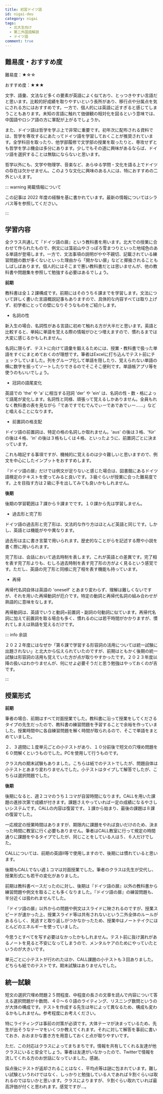 ```yaml
---
title: 初習ドイツ語
id: nigai-deu
category: nigai
tags:
  - 北大生向け
  - 第二外国語解説
  - ドイツ語
comment: true
---
```

## 難易度・おすすめ度

難易度：★☆☆

おすすめ度：★★★

文字、語彙、文法など多くの要素が英語によく似ており、とっつきやすい言語だと思います。比較的好成績を取りやすいという長所があり、移行点や分属点を気にされる方にはおすすめです。一方で、個人的には英語に近すぎると感じてしまうこともあります。未知の言語に触れて価値観の相対化を図るという意味では、中国語やロシア語の方に軍配が上がるでしょうか。

また、ドイツ語は哲学を学ぶ上で非常に重要です。初年次に配布される資料では、哲学を専攻するにあたってドイツ語を学習しておくことが推奨されています。全学科目を取ったり、他学部履修で文学部の授業を取ったりと、専攻せずとも哲学を学ぶ機会は多分にあります。少しでもその道に興味があるならば、ドイツ語を選択することは無駄にならないと思います。

哲学以外にも、文学や物理学、音楽など、あらゆる学問・文化を語る上でドイツの存在は欠かせません。このような文化に興味のある人には、特におすすめの二外といえます。

::: warning 掲載情報について

この記事は 2022 年度の経験を基に書かれています。最新の情報についてはシラバス等を参照してください。

:::

## 学習内容

全クラス共通して『ドイツ語の扉』という教科書を用います。北大での授業に合わせて作られたもので、例文には藻岩山やさっぽろ雪まつりといった地域色のある単語が登場します。一方で、文法事項の説明がやや不親切、記載されている練習問題の数が多くないといった理由から「開かない扉」などと揶揄されることもしばしばあります。個人的にはそこまで悪い教科書だとは思いませんが、他の教科書や問題集を参照して勉強する必要はあるでしょう。

**前期**　

教科書は全１２課構成です。前期にはそのうち６課までを学習します。文法について詳しく書いた言語概説記事もありますので、具体的な内容すべては取り上げず、初学者にとっての壁になりそうなものをご紹介します。

* 名詞の性

新入生の場合、名詞性がある言語に初めて触れる方が大半だと思います。英語と比較すると、単純に単語を覚える際の情報がひとつ増えますので、慣れるまでは大変に感じるかもしれません。

名詞に限らず、テストに向けて語彙を鍛えるためには、授業・教科書で扱った単語をすぐにまとめておくのが理想です。筆者はExcelに打ち込んでテスト前にチェックしていました。列をグループ化して単語を隠したり、覚えられない単語の横に数字を振ってソートしたりできるのでそこそこ便利です。単語帳アプリ等を使うのもいいでしょう。

* 冠詞の語尾変化

英語での 'the' や 'a' に相当する冠詞 'der' や 'ein' は、名詞の性・数・格によって語尾が変化します。名詞性と同様、頑張って覚えるしかありません。全員もれなく教科書の表を見ながら「であですでむでんでぃーであであでぃー......」などと唱えることになります。

* 前置詞の格支配

ドイツ語の前置詞は、特定の格の名詞しか取れません。'aus' の後は３格、'für' の後は４格、'in' の後は３格もしくは４格、といったように、前置詞ごとに決まっています。

これも暗記する事項ですが、機械的に覚えるのは少々難しいと思いますので、例文を中心にしたインプットをおすすめします。

『ドイツ語の扉』だけでは例文が足りないと感じた場合は、図書館にあるドイツ語検定のテキストを使ってみると良いです。３級ぐらいが授業に合った難易度です。上を目指す方は２級に手を出してみても良いかもしれません。

**後期**

後期の学習範囲は７課から９課までです。１０課から先は学習しません。

* 過去形と完了形

ドイツ語の過去形と完了形は、文法的な作り方はほとんど英語と同じです。しかし、英語とは機能がやや異なります。

過去形は主に書き言葉で用いられます。歴史的なことがらを記述する際や小説を書く際に用いられます。

完了形は、会話において過去時制を表します。これが英語との差異です。完了相を表す完了形よりも、むしろ過去時制を表す完了形の方がよく見るという感覚です。ただし、英語の完了形と同様に完了相を表す機能も持っています。

* 再帰

再帰代名詞自体は英語の 'oneself' とあまり変わらず、理解は難しくないですが、それを用いた再帰動詞が厄介です。特定の動詞と再帰代名詞の組み合わせが熟語的に意味をなします。

再帰動詞は、英語でいうと動詞+前置詞・副詞の句動詞に似ています。再帰代名詞に加えて前置詞を取る場合も多く、慣れるのには若干時間がかかりますが、慣れてしまえは熟語を覚えるだけです。

::: info 余談

２０２２年度にはなぜか「第６課で学習する形容詞の活用については統一試験に出題されない」と北大から伝えられていたのですが、前期はともかく後期の統一試験は形容詞の活用も覚えていた方が点が取りやすかったです。２０２３年度以降の扱いはわかりませんが、何にせよ必要そうだと思う勉強はやっておくのが吉です。

:::

## 授業形式

**前期**

筆者の場合、前期はすべて対面授業でした。教科書に沿って授業をしてくださるタイプの先生だったので、教科書の練習問題を予習することで余裕を作っていました。授業時間中に各自練習問題を解く時間が取られるので、そこで単語をまとめていました。

２、３週間に１度単元ごとの小テストがあり、１０分前後で短文の穴埋め問題を６０問解くというものでした。PCを使用して行うものです。

クラス内の期末試験もありました。こちらは紙でのテストでしたが、問題自体は小テストとあまり変わりませんでした。小テストはタイプして解答でしたが、こちらは選択問題でした。

**後期**

後期になると、週２コマのうち１コマが自習時間になります。CALLを用いた課題の進捗次第で成績が付きます。課題さえやっていれば一定の成績になるやさしいシステムです。CALLの内容は復習です。１課から始まり、最後の課題は８課の復習でした。

一応規定の授業時間はありますが、期限内に課題をやれば良いだけのため、決まった時間に教室に行く必要もありません。筆者はCALL教室に行って規定の時間通りに課題をやるタイプでしたが、同じことをしている人は５、６人だけでした。

CALLについては、前期の英語Ⅱ等で使用しますので、後期には慣れていると思います。

後期もCALLでない週１コマは対面授業でした。筆者のクラスは先生が交代し、授業形式にも若干の変化がありました。

前期は教科書ベースだったのに対し、後期は『ドイツ語の扉』以外の教科書から練習問題や例文を取ることも多くなりました。『ドイツ語の扉』の練習問題も、半分近くは扱われませんでした。

『ドイツ語の扉』以外からの問題や例文はスライドに映されるのですが、授業スピードが速かった上、授業スライド等は共有されないという二外全体のルールがあるらしく、見逃すと取り返しがつかなかったため、授業中はノートテイクにほとんどのエネルギーを使っていました。

今思うとすべてを写す必要はなかったかもしれません。テスト前に抜け漏れがあるノートを見ると不安になってしまうので、メンタルケアのためにやっていたというのが大きいです。

単元ごとに小テストが行われたほか、CALL課題の小テストも３回ありました。どちらも紙でのテストです。期末試験はありませんでした。

## 統一試験

短文の選択穴埋め問題２５問程度、中程度の長さの文章を読んで内容について答える選択問題が十数問、４０～６０語のライティング、リスニング数問というのが大体の構成です。テストを作成する先生は年によって異なるため、構成も変わるかもしれません。参考程度にお考えください。

特にライティングは事前の対策が必須です。大体テーマが決まっているため、先生が出そうなテーマをいくつか教えてくれます。それに対して解答を事前に書いておき、おおまかな書き方を用意しておくと点が取りやすいです。

ただ、この対応はクラスによってまちまちです。情報を共有してくれる友達が他クラスにいると安全でしょう。筆者は友達がいなかったので、Twitterで情報を流してくれる方のお世話になっていました。感謝。

採点後にテストが返却されることはなく、平均点等は謎に包まれています。難しい試験というわけではなく、しっかりと勉強している人であれば９割ぐらいは取れるのではないかと思います。クラスによりますが、９割ぐらい取れていれば最高評価が付くと思われます。感覚ですが...。
